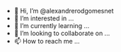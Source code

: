 - 👋 Hi, I’m @alexandrerodgomesnet
- 👀 I’m interested in ...
- 🌱 I’m currently learning ...
- 💞️ I’m looking to collaborate on ...
- 📫 How to reach me ...

<!---
alexandrerodgomesnet/alexandrerodgomesnet is a ✨ special ✨ repository because its `README.md` (this file) appears on your GitHub profile.
You can click the Preview link to take a look at your changes.
--->
